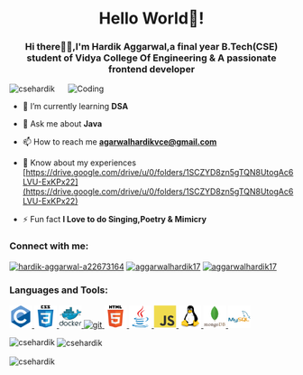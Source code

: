 <h1 align="center">Hello World👋!</h1>
<h3 align="center">Hi there🙋‍♂️,I'm Hardik Aggarwal,a final year B.Tech(CSE) student of Vidya College Of Engineering & A passionate frontend developer</h3>

<img  align="right" alt="Coding" width="400" src="https://camo.githubusercontent.com/424b91a7dbc23f136766f18467c1c4897f5f50e7123b35e36c9cd5bf05b4465e/68747470733a2f2f676c6f62616c656475636174696f6e2e73332e61702d736f7574682d312e616d617a6f6e6177732e636f6d2f676c6f62616c6564752f6769662f66726f6e742d656e642d646576656c6f706d656e742e676966">


<p align="left"> <img src="https://komarev.com/ghpvc/?username=csehardik&label=Profile%20views&color=0e75b6&style=flat" alt="csehardik" /> </p>

- 🌱 I’m currently learning **DSA**

- 💬 Ask me about **Java**

- 📫 How to reach me **agarwalhardikvce@gmail.com**

- 📄 Know about my experiences [https://drive.google.com/drive/u/0/folders/1SCZYD8zn5gTQN8UtogAc6LVU-ExKPx22](https://drive.google.com/drive/u/0/folders/1SCZYD8zn5gTQN8UtogAc6LVU-ExKPx22)

- ⚡ Fun fact **I Love to do Singing,Poetry & Mimicry**

<h3 align="left">Connect with me:</h3>
<p align="left">
<a href="https://linkedin.com/in/hardik-aggarwal-a22673164" target="blank"><img align="center" src="https://raw.githubusercontent.com/rahuldkjain/github-profile-readme-generator/master/src/images/icons/Social/linked-in-alt.svg" alt="hardik-aggarwal-a22673164" height="30" width="40" /></a>
<a href="https://www.leetcode.com/aggarwalhardik17" target="blank"><img align="center" src="https://raw.githubusercontent.com/rahuldkjain/github-profile-readme-generator/master/src/images/icons/Social/leet-code.svg" alt="aggarwalhardik17" height="30" width="40" /></a>
<a href="https://auth.geeksforgeeks.org/user/aggarwalhardik17" target="blank"><img align="center" src="https://raw.githubusercontent.com/rahuldkjain/github-profile-readme-generator/master/src/images/icons/Social/geeks-for-geeks.svg" alt="aggarwalhardik17" height="30" width="40" /></a>
</p>

<h3 align="left">Languages and Tools:</h3>
<p align="left"> <a href="https://www.cprogramming.com/" target="_blank" rel="noreferrer"> <img src="https://raw.githubusercontent.com/devicons/devicon/master/icons/c/c-original.svg" alt="c" width="40" height="40"/> </a> <a href="https://www.w3schools.com/css/" target="_blank" rel="noreferrer"> <img src="https://raw.githubusercontent.com/devicons/devicon/master/icons/css3/css3-original-wordmark.svg" alt="css3" width="40" height="40"/> </a> <a href="https://www.docker.com/" target="_blank" rel="noreferrer"> <img src="https://raw.githubusercontent.com/devicons/devicon/master/icons/docker/docker-original-wordmark.svg" alt="docker" width="40" height="40"/> </a> <a href="https://git-scm.com/" target="_blank" rel="noreferrer"> <img src="https://www.vectorlogo.zone/logos/git-scm/git-scm-icon.svg" alt="git" width="40" height="40"/> </a> <a href="https://www.w3.org/html/" target="_blank" rel="noreferrer"> <img src="https://raw.githubusercontent.com/devicons/devicon/master/icons/html5/html5-original-wordmark.svg" alt="html5" width="40" height="40"/> </a> <a href="https://www.java.com" target="_blank" rel="noreferrer"> <img src="https://raw.githubusercontent.com/devicons/devicon/master/icons/java/java-original.svg" alt="java" width="40" height="40"/> </a> <a href="https://developer.mozilla.org/en-US/docs/Web/JavaScript" target="_blank" rel="noreferrer"> <img src="https://raw.githubusercontent.com/devicons/devicon/master/icons/javascript/javascript-original.svg" alt="javascript" width="40" height="40"/> </a> <a href="https://www.linux.org/" target="_blank" rel="noreferrer"> <img src="https://raw.githubusercontent.com/devicons/devicon/master/icons/linux/linux-original.svg" alt="linux" width="40" height="40"/> </a> <a href="https://www.mongodb.com/" target="_blank" rel="noreferrer"> <img src="https://raw.githubusercontent.com/devicons/devicon/master/icons/mongodb/mongodb-original-wordmark.svg" alt="mongodb" width="40" height="40"/> </a> <a href="https://www.mysql.com/" target="_blank" rel="noreferrer"> <img src="https://raw.githubusercontent.com/devicons/devicon/master/icons/mysql/mysql-original-wordmark.svg" alt="mysql" width="40" height="40"/> </a> </p>

<p><img align="left" src="https://github-readme-stats.vercel.app/api/top-langs?username=csehardik&show_icons=true&locale=en&layout=compact" alt="csehardik" /></p>

<p>&nbsp;<img align="center" src="https://github-readme-stats.vercel.app/api?username=csehardik&show_icons=true&locale=en" alt="csehardik" /></p>

<p><img align="center" src="https://github-readme-streak-stats.herokuapp.com/?user=csehardik&" alt="csehardik" /></p>
